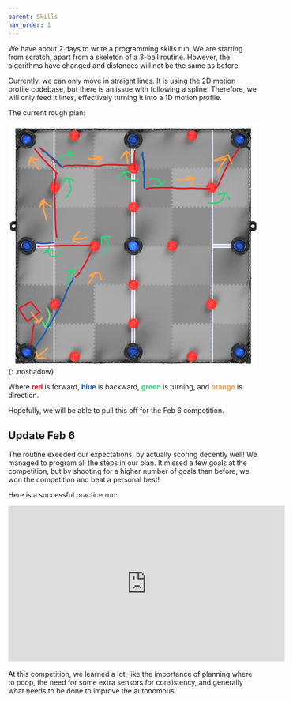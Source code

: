 ```yaml
---
parent: Skills
nav_order: 1
---
```


We have about 2 days to write a programming skills run. We are starting from
scratch, apart from a skeleton of a 3-ball routine. However, the algorithms have
changed and distances will not be the same as before.

Currently, we can only move in straight lines. It is using the 2D motion profile
codebase, but there is an issue with following a spline. Therefore, we will only
feed it lines, effectively turning it into a 1D motion profile.

The current rough plan:

![](images/skills-v1.png){: .noshadow}

Where <span style="color: #e11720; font-weight: bold">red</span> is forward,
<span style="color: #135bb5; font-weight: bold">blue</span> is backward,
<span style="color: #34d07a; font-weight: bold">green</span> is turning, and
<span style="color: #ea9e50; font-weight: bold">orange</span> is direction.

Hopefully, we will be able to pull this off for the Feb 6 competition.

## Update Feb 6

The routine exeeded our expectations, by actually scoring decently well! We
managed to program all the steps in our plan. It missed a few goals at the
competition, but by shooting for a higher number of goals than before, we won
the competition and beat a personal best!

Here is a successful practice run:

<iframe width="560" height="315" src="https://www.youtube-nocookie.com/embed/Sm_SCR62IUE" title="YouTube video player" frameborder="0" allow="accelerometer; autoplay; clipboard-write; encrypted-media; gyroscope; picture-in-picture" allowfullscreen></iframe><br>

At this competition, we learned a lot, like the importance of planning where to
poop, the need for some extra sensors for consistency, and generally what needs
to be done to improve the autonomous.
